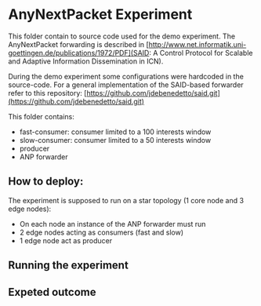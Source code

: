 # AnyNextPacket Experiment
This folder contain to source code used for the demo experiment. The AnyNextPacket forwarding is described in [http://www.net.informatik.uni-goettingen.de/publications/1972/PDF](SAID: A Control Protocol for Scalable and Adaptive
Information Dissemination in ICN).

During the demo experiment some configurations were hardcoded in the source-code. For a general implementation of the SAID-based forwarder refer to this repository: [https://github.com/jdebenedetto/said.git](https://github.com/jdebenedetto/said.git)   

This folder contains:
* fast-consumer: consumer limited to a 100 interests window
* slow-consumer: consumer limited to a 50 interests window
* producer
* ANP forwarder

## How to deploy:  

The experiment is supposed to run on a star topology (1 core node and 3 edge nodes):
* On each node an instance of the ANP forwarder must run
* 2 edge nodes acting as consumers (fast and slow)
* 1 edge node act as producer

## Running the experiment


## Expeted outcome


